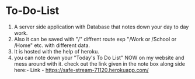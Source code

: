 # To-Do-List
1) A server side application with Database that notes down your day to day work.
2) Also it can be saved with "/" diffrent route exp "/Work or /School or /Home" etc. with different data.
3) It is hosted with the help of heroku.
4) you can note down your "Today's To Do List"  NOW on my website and mess around with it.
check out the link given in the note box along side here:-
Link - https://safe-stream-71120.herokuapp.com/
